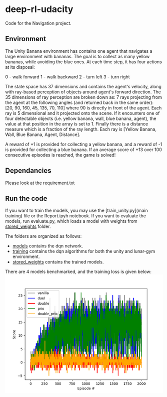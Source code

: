 # deep-rl-udacity
Code for the Navigation project.

## Environment
The Unity Banana environment has contains one agent that navigates a large environment with bananas. The goal is to collect as many yellow bananas, while avoiding the blue ones. At each time step, it has four actions at its disposal:

0 - walk forward
1 - walk backward
2 - turn left
3 - turn right

The state space has 37 dimensions and contains the agent's velocity, along with ray-based perception of objects around agent's forward direction. The 35 dimensions of ray perception are broken down as: 7 rays projecting from the agent at the following angles (and returned back in the same order): [20, 90, 160, 45, 135, 70, 110] where 90 is directly in front of the agent. Each ray is 5 dimensional and it projected onto the scene. If it encounters one of four detectable objects (i.e. yellow banana, wall, blue banana, agent), the value at that position in the array is set to 1. Finally there is a distance measure which is a fraction of the ray length. Each ray is [Yellow Banana, Wall, Blue Banana, Agent, Distance]. 

A reward of +1 is provided for collecting a yellow banana, and a reward of -1 is provided for collecting a blue banana. If an average score of +13 over 100 consecutive episodes is reached, the game is solved! 

## Dependancies
Please look at the requirement.txt

## Run the code
If you want to train the models, you may use the [train_unity.py](main training) file or the Report.ipyh notebook. If you want to evaluate the models, run evaluate.py, which loads a model with weights from [stored_weights](stored_weights) folder. 

The folders are organized as follows:
- [models](models) contains the dqn network.
- [training](training) contains the dqn algorithms for both the unity and lunar-gym environment.
- [stored_weights](stored_weights) contains the trained models. 

There are 4 models benchmarked, and the training loss is given below: 
![Benchmark](benchmark_unity_environment.png)
